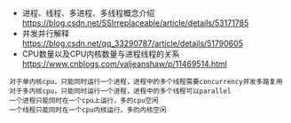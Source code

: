 * 进程、线程、多进程、多线程概念介绍
https://blog.csdn.net/SSIrreplaceable/article/details/53171785
* 并发并行解释
https://blog.csdn.net/qq_33290787/article/details/51790605
* CPU数量以及CPU内核数量与进程线程的关系
https://www.cnblogs.com/valjeanshaw/p/11469514.html
```
对于单内核cpu，只能同时运行一个进程，进程中的多个线程需要concurrency并发多路复用
对于多内核cpu，只能同时运行一个进程，进程中的多个线程可以parallel
一个进程只能同时在一个cpu上运行，多的cpu空闲
一个线程只能同时在一个cpu内核运行，多的内核空闲
```
